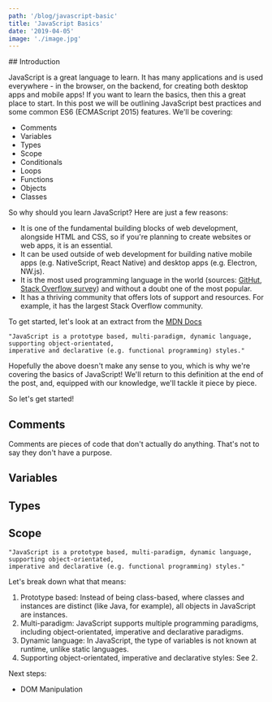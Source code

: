 ```yaml
---
path: '/blog/javascript-basic'
title: 'JavaScript Basics'
date: '2019-04-05'
image: './image.jpg'
---
```


## Introduction

JavaScript is a great language to learn. It has many applications and is used everywhere - in the browser, on the backend, for creating both desktop apps and mobile apps! If you want to learn the basics, then this a great place to start. In this post we will be outlining JavaScript best practices and some common ES6 (ECMAScript 2015) features. We'll be covering:
- Comments
- Variables
- Types
- Scope
- Conditionals
- Loops
- Functions
- Objects
- Classes

So why should you learn JavaScript? Here are just a few reasons:
- It is one of the fundamental building blocks of web development, alongside HTML and CSS, so if you're
planning to create websites or web apps, it is an essential.
- It can be used outside of web development for building native mobile apps (e.g. NativeScript, React Native)
and desktop apps (e.g. Electron, NW.js).
- It is the most used programming language in the world (sources: <a href="https://githut.info/" target="_blank" rel="noopener noreferrer">GitHut</a>, <a href="https://insights.stackoverflow.com/survey/2018#most-popular-technologies" target="_blank" rel="noopener noreferrer">Stack Overflow survey</a>) and without a doubt one of the most popular.
- It has a thriving community that offers lots of support and resources. For example, it has the largest Stack Overflow
community.

To get started, let's look at an extract from the [MDN Docs](https://developer.mozilla.org/en-US/docs/Web/JavaScript)
```
"JavaScript is a prototype based, multi-paradigm, dynamic language, supporting object-orientated,
imperative and declarative (e.g. functional programming) styles."
```
Hopefully the above doesn't make any sense to you, which is why we're covering the basics of JavaScript! We'll return to this definition at the end of the post, and, equipped with our knowledge, we'll tackle it piece by piece. 

So let's get started! 
## Comments
Comments are pieces of code that don't actually do anything. That's not to say they don't have a purpose.

## Variables

## Types

## Scope

```
"JavaScript is a prototype based, multi-paradigm, dynamic language, supporting object-orientated,
imperative and declarative (e.g. functional programming) styles."
```

Let's break down what that means:
1. Prototype based: Instead of being class-based, where classes and instances are distinct (like Java, for example), all objects in JavaScript are instances.
2. Multi-paradigm: JavaScript supports multiple programming paradigms, including object-orientated, imperative and declarative paradigms.
3. Dynamic language: In JavaScript, the type of variables is not known at runtime, unlike static languages.
4. Supporting object-orientated, imperative and declarative styles: See 2.

Next steps:
- DOM Manipulation